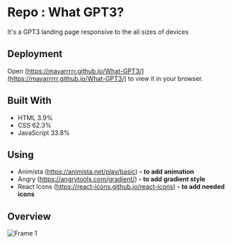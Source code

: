 # Repo : What GPT3?

It's a GPT3 landing page responsive to the all sizes of devices

## Deployment

Open [https://mayarrrrr.github.io/What-GPT3/](https://mayarrrrr.github.io/What-GPT3/) to view it in your browser.


## Built With


* HTML 3.9%
* CSS 62.3% 
* JavaScript 33.8%

## Using 
* Animista (https://animista.net/play/basic) **- to add animation**
* Angry (https://angrytools.com/gradient/) **- to add gradient style**
* React Icons (https://react-icons.github.io/react-icons) **- to add needed icons**

## Overview 
![Frame 1](https://user-images.githubusercontent.com/85122614/209724588-5f1495a8-580e-47f9-b276-30d2d48085a3.png)
